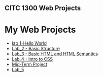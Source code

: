 ## CITC 1300 Web Projects 

<h1>My Web Projects</h1>

<ul>
    <li><a href="Hello_World/index.html" target="_blank">lab 1-Hello World</a></li>
    <li><a href="Lab_2/index.html" target="_blank">Lab_2 - Basic Structure</a></li>
    <li><a href="Lab_3/index.html" target="_blank">Lab_3 - Basic HTML and HTML Semantics</a></li>
    <li><a href="Lab_4/index.html" target="_blank">Lab_4 - Intro to CSS</a></li>
    <li><a href="Mid-Term Project/index.html" target="_blank">Mid-Term Project</a></li>
    <li><a href="Lab_5/index.html" target="_blank">Lab_5</a></li>
</ul>
